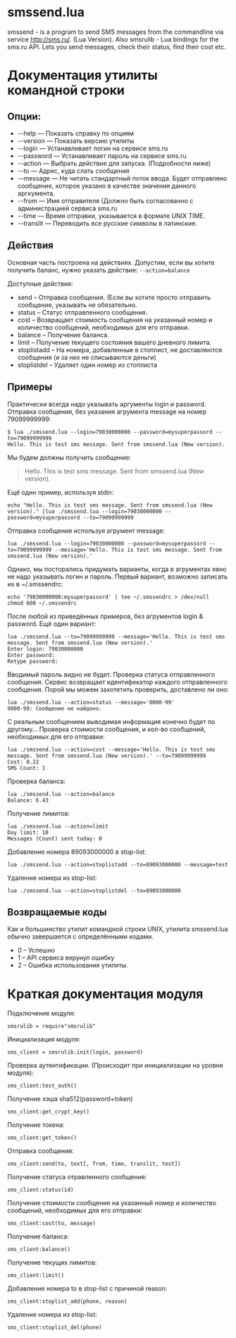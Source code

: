 # smssend.lua
smssend - is a program to send SMS messages from the commandline via service http://sms.ru/. (Lua Version). Also smsrulib - Lua bindings for the sms.ru API. Lets you send messages, check their status, find their cost etc.

# Документация утилиты командной строки

## Опции:

* --help — Показать справку по опциям
* --version — Показать версию утилиты
* --login — Устанавливает логин на сервисе sms.ru
* --password — Устанавливает пароль на сервисе sms.ru
* --action — Выбрать действие для запуска. (Подробности ниже)
* --to — Адрес, куда слать сообщения
* --message — Не читать стандартный поток ввода. Будет отправлено сообщение, которое указано в качестве значения данного аргкумента.
* --from — Имя отправителя (Должно быть согласованно с администрацией сервиса sms.ru
* --time — Время отправки, указывается в формате UNIX TIME.
* --translit — Переводить все русские символы в латинские.



## Действия

Основная часть построена на действиях. Допустим, если вы хотите получить баланс, нужно указать действие:
`--action=balance`

Доступные действия:

* send – Отправка сообщения. (Если вы хотите просто отправить сообщение, указывать не обязательно.
* status – Статус отправленного сообщения.
* cost – Возвращает стоимость сообщения на указанный номер и количество сообщений, необходимых для его отправки.
* balance – Получение баланса.
* limit – Получение текущего состояния вашего дневного лимита.
* stoplistadd – На номера, добавленные в стоплист, не доставляются сообщения (и за них не списываются деньги)
* stoplistdel – Удаляет один номер из стоплиста

## Примеры

Практически всегда надо указывать аргументы login и password.
Отправка сообщения, без указания агрумента message на номер 79099999999:

```
$ lua ./smssend.lua --login=79030000000 --password=mysuperpassord --to=79099999999
Hello. This is test sms message. Sent from smssend.lua (New version).
```

Мы будем должны получить сообщение:

>Hello. This is test sms message. Sent from smssend.lua (New version).

Ещё один пример, используя stdin:
```
echo "Hello. This is test sms message. Sent from smssend.lua (New version)." |lua ./smssend.lua --login=79030000000 --password=mysuperpassord --to=79099999999
```

Отправка сообщения используя агрумент message:
```
lua ./smssend.lua --login=79030000000 --password=mysuperpassord --to=79099999999 --message='Hello. This is test sms message. Sent from smssend.lua (New version).'
```

Однако, мы посторались придумать варианты, когда в агрументах явно не надо указывать логин и пароль.
Первый вариант, возможно записать их в ~/.smssendrc:
```
echo '79030000000:mysuperpassord' | tee ~/.smssendrc > /dev/null
chmod 600 ~/.smssendrc
```
После любой из приведённых примеров, без агрументов login & password.
Ещё один вариант:

```
lua ./smssend.lua --to=79099999999 --message='Hello. This is test sms message. Sent from smssend.lua (New version).'
Enter login: 79030000000
Enter password: 
Retype password:
```

Вводимый пароль видно не будет.
Проверка статуса отправленного сообщения.
Сервис возвращает идентификатор каждого отправленного сообщения. Порой мы можем захотетить проверить, доставлено ли оно:

```
lua ./smssend.lua --action=status --message='0000-99'
0000-99: Сообщение не найдено.
```

С реальным сообщением выводимая информация конечно будет по другому…
Проверка стоимости сообщения, и кол-во сообщений, необходимых для его отправки:
```
lua ./smssend.lua --action=cost --message='Hello. This is test sms message. Sent from smssend.lua (New version).' --to=79099999999
Cost: 0.22
SMS Count: 1
```
Проверка баланса:
```
lua ./smssend.lua --action=balance
Balance: 6.43
```
Получение лимитов:

```
lua ./smssend.lua --action=limit
Day limit: 10
Messages (Count) sent today: 0
```

Добавление номера 89093000000 в stop-list:
```
lua ./smssend.lua --action=stoplistadd --to=89093000000 --message=test
```

Удаление номера из stop-list:
```
lua ./smssend.lua --action=stoplistdel --to=89093000000
```



## Возвращаемые коды
Как и большинство утилит командной строки UNIX, утилита smssend.lua обычно завершается с определёнными кодами.

* 0 – Успешно
* 1 – API сервиса верунул ошибку
* 2 – Ошибка использования утилиты.

# Краткая документация модуля



Подключение модуля:
```
smsrulib = require"smsrulib"
```
Инициализация модуля:
```
sms_client = smsrulib.init(login, password)
```
Проверка аутентификации. (Происходит при инициализации на уровне модуля):
```
sms_client:test_auth()
```
Получение хэша sha512(password+token)
```
sms_client:get_crypt_key()
```
Получение токена:
```
sms_client:get_token()
```
Отправка сообщения:
```
sms_client:send(to, text[, from, time, translit, test])
```
Получение статуса отравленного сообщения:
```
sms_client:status(id)
```
Получение стоимости сообщения на указанный номер и количество сообщений, необходимых для его отправки:
```
sms_client:cost(to, message)
```
Получение баланса:
```
sms_client:balance()
```
Получение текущих лимитов:
```
sms_client:limit()
```
Добавление номера to в stop-list c причиной reason:
```
sms_client:stoplist_add(phone, reason)
```
Удаление номера из stop-list:
```
sms_client:stoplist_del(phone)
```
